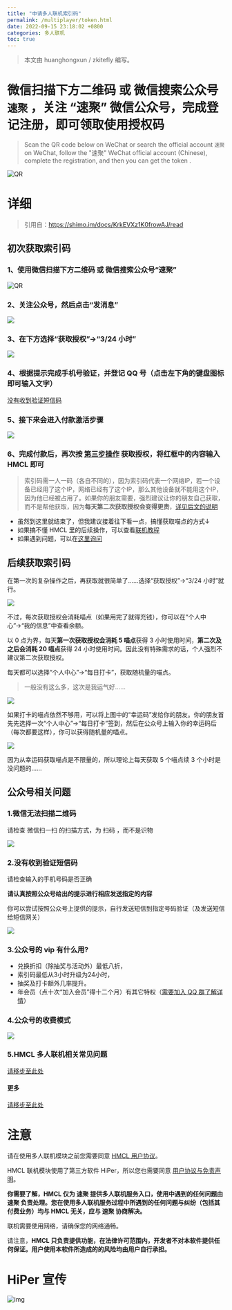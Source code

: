 ```yaml
---
title: "申请多人联机索引码"
permalink: /multiplayer/token.html
date: 2022-09-15 23:18:02 +0800
categories: 多人联机
toc: true
---
```


> 本文由 huanghongxun / zkitefly 编写。

# 微信扫描下方二维码 或 微信搜索公众号 `速聚` ，关注 “速聚” 微信公众号，完成登记注册，即可领取使用授权码

> Scan the QR code below on WeChat or search the official account `速聚` on WeChat, follow the "速聚" WeChat official account (Chinese), complete the registration, and then you can get the token .

![QR](/assets/img/docs/multiplayer-token/qrcode.jpg)

# 详细

> 引用自：https://shimo.im/docs/KrkEVXz1K0frowAJ/read

## 初次获取索引码

### 1、使用微信扫描下方二维码 或 微信搜索公众号“速聚”

![QR](/assets/img/docs/multiplayer-token/qrcode.jpg)

### 2、关注公众号，然后点击“发消息”

![](/assets/img/docs/multiplayer-token/2.png)

### 3、在下方选择“获取授权”→“3/24 小时”

![](/assets/img/docs/multiplayer-token/1.png)

### 4、根据提示完成手机号验证，并登记 QQ 号（点击左下角的键盘图标即可输入文字）

[没有收到验证短信码]()

### 5、接下来会进入付款激活步骤

![](/assets/img/docs/multiplayer-token/3.png)

### 6、完成付款后，再次按 [第三步操作](#3在下方选择获取授权→324-小时) 获取授权，将红框中的内容输入 HMCL 即可

> 索引码需一人一码（各自不同的），因为索引码代表一个网络IP，若一个设备已经用了这个IP，网络已经有了这个IP，那么其他设备就不能用这个IP，因为他已经被占用了。如果你的朋友需要，强烈建议让你的朋友自己获取，而不是帮他获取，因为**每天第二次获取授权会变得更贵**，[详见后文的说明](#后续获取索引码)

- 虽然到这里就结束了，但我建议接着往下看一点，搞懂获取喵点的方式↓
- 如果搞不懂 HMCL 里的后续操作，可以查看[联机教程](/multiplayer/help.html)
- 如果遇到问题，可以在[这里询问](/multiplayer/feedback.html)

## 后续获取索引码

在第一次的复杂操作之后，再获取就很简单了……选择“获取授权”→“3/24 小时”就行。

![](/assets/img/docs/multiplayer-token/1.png)

不过，每次获取授权会消耗喵点（如果用完了就得充钱），你可以在“个人中心”→“我的信息”中查看余额。

以 0 点为界，每天**第一次获取授权会消耗 5 喵点**获得 3 小时使用时间，**第二次及之后会消耗 20 喵点**获得 24 小时使用时间。因此没有特殊需求的话，个人强烈不建议第二次获取授权。

每天都可以选择“个人中心”→“每日打卡”，获取随机量的喵点。

> 一般没有这么多，这次是我运气好……

![](/assets/img/docs/multiplayer-token/4.png)

如果打卡的喵点依然不够用，可以将上图中的“幸运码”发给你的朋友。你的朋友首先先选择一次“个人中心”→“每日打卡”签到，然后在公众号上输入你的幸运码后（每次都要这样），你可以获得随机量的喵点。

![](/assets/img/docs/multiplayer-token/5.png)

因为从幸运码获取喵点是不限量的，所以理论上每天获取 5 个喵点续 3 个小时是没问题的……

## 公众号相关问题

### 1.微信无法扫描二维码

请检查 微信扫一扫 的扫描方式，为 扫码 ，而不是识物

![](/assets/img/docs/multiplayer-token/6.png)

### 2.没有收到验证短信码

请检查输入的手机号码是否正确

**请认真按照公众号给出的提示进行相应发送指定的内容**

你可以尝试按照公众号上提供的提示，自行发送短信到指定号码验证（及发送短信给短信网关）

![](/assets/img/docs/multiplayer-token/7.png)

### 3.公众号的 vip 有什么用?

- 兑换折扣（除抽奖与活动外）最低八折，
- 索引码最低从3小时升级为24小时，
- 抽奖及打卡额外几率提升。
- 年会员（点十次“加入会员”得十二个月）有其它特权（[需要加入 QQ 群了解详情](/multiplayer/feedback.html)）

### 4.公众号的收费模式

![](/assets/img/docs/multiplayer-token/8.png)

### 5.HMCL 多人联机相关常见问题

[请移步至此处](/multiplayer/help.html#%E5%B8%B8%E8%A7%81%E9%97%AE%E9%A2%98)


#### 更多

[请移步至此处](https://shimo.im/docs/5rk9dplRrYuYXjqx#anchor-o7yX)


# 注意

请在使用多人联机模块之前您需要同意 [HMCL 用户协议](https://hmcl.huangyuhui.net/eula)。

HMCL 联机模块使用了第三方软件 HiPer，所以您也需要同意 [用户协议与免责声明](https://hmcl.huangyuhui.net/api/redirect/multiplayer-agreement)。

**你需要了解，HMCL 仅为 速聚 提供多人联机服务入口，使用中遇到的任何问题由 速聚 负责处理。您在使用多人联机服务过程中所遇到的任何问题与纠纷（包括其付费业务）均与 HMCL 无关，应与 速聚 协商解决。**

联机需要使用网络，请确保您的网络通畅。

请注意，**HMCL 只负责提供功能，在法律许可范围内，开发者不对本软件提供任何保证。用户使用本软件所造成的的风险均由用户自行承担。**

# HiPer 宣传

![img](/assets/img/docs/multiplayer/宣传.png)